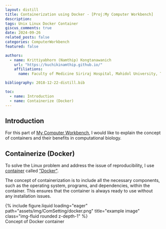 ```yaml
---
layout: distill
title: Containerization using Docker - [Proj:My Computer Workbench]
description:
tags: Unix Linux Docker Container
giscus_comments: true
date: 2024-09-26
related_posts: false
categories: ComputerWorkbench
featured: false

authors:
  - name: Krittiyabhorn (Namthip) Kongtanawanich
    url: "https://kuchikinamthip.github.io/"
    affiliations:
      name: Faculty of Medicine Siriraj Hospital, Mahidol University, Thailand

bibliography: 2018-12-22-distill.bib

toc:
  - name: Introduction
  - name: Containerize (Docker)
---
```


## Introduction

For this part of [My Computer Workbench](https://kuchikinamthip.github.io/projects/ComBio), I would like to explain the concept of containers and their benefits in computational biology.

## Containerize (Docker)

To solve the Linux problem and address the issue of reproducibility, I use [container](https://www.docker.com/resources/what-container/) called ["Docker"](https://www.docker.com/).

The concept of containerization is to include all the necessary components, such as the operating system, programs, and dependencies, within the container. This ensures that the container is always ready to use without any installation issues.

<div class="row">
    <div class="col-sm mt-3 mt-md-0">
        {% include figure.liquid loading="eager" path="assets/img/ComSetting/docker.png" title="example image" class="img-fluid rounded z-depth-1" %}
    </div>
</div>
<div class="caption">
    Concept of Docker container
</div>
